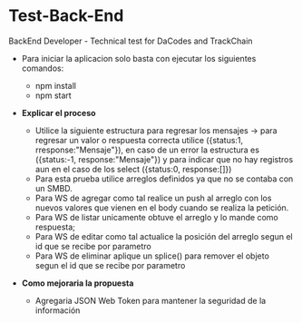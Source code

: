 # Test-Back-End
BackEnd Developer - Technical test for DaCodes and TrackChain

- Para iniciar la aplicacion solo basta con ejecutar los siguientes comandos:
    - npm install
    - npm start

- **Explicar el proceso**
    - Utilice la siguiente estructura para regresar los mensajes -> para regresar un valor o respuesta correcta utilice ({status:1, rresponse:"Mensaje"}), en caso de un error la estructura es ({status:-1, response:"Mensaje"}) y para indicar que no hay registros aun en el caso de los select ({status:0, response:[]})
    - Para esta prueba utilice arreglos definidos ya que no se contaba con un SMBD.
    - Para WS de agregar como tal realice un push al arreglo con los nuevos valores que vienen en el body cuando se realiza la petición.
    - Para WS de listar unicamente obtuve el arreglo y lo mande como respuesta;
    - Para WS de editar como tal actualice la posición del arreglo segun el id que se recibe por parametro 
    - Para WS de eliminar  aplique un splice() para remover el objeto segun el id que se recibe por parametro 

- **Como mejoraria la propuesta** 
    - Agregaria JSON Web Token para mantener la seguridad de la información 

